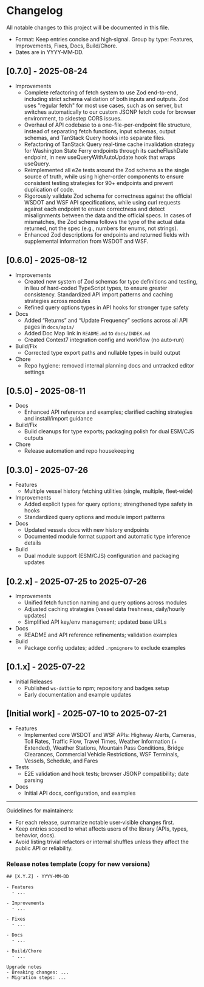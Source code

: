 # Changelog

All notable changes to this project will be documented in this file.

- Format: Keep entries concise and high‑signal. Group by type: Features, Improvements, Fixes, Docs, Build/Chore.
- Dates are in YYYY‑MM‑DD.

## [0.7.0] - 2025-08-24

- Improvements
  - Complete refactoring of fetch system to use Zod end-to-end, including strict schema validation of both inputs and outputs. Zod uses "regular fetch" for most use cases, such as on server, but switches automatically to our custom JSONP fetch code for browser environment, to sidestep CORS issues.
  - Overhaul of API codebase to a one-file-per-endpoint file structure, instead of separating fetch functions, input schemas, output schemas, and TanStack Query hooks into separate files.
  - Refactoring of TanStack Query real-time cache invalidation strategy for Washington State Ferry endpoints through its cacheFlushDate endpoint, in new useQueryWithAutoUpdate hook that wraps useQuery.
  - Reimplemented all e2e tests around the Zod schema as the single source of truth, while using higher-order components to ensure consistent testing strategies for 90+ endpoints and prevent duplication of code.
  - Rigorously validate Zod schema for correctness against the official WSDOT and WSF API specifications, while using curl requests against each endpoint to ensure correctness and detect misalignments between the data and the official specs. In cases of mismatches, the Zod schema follows the type of the actual data returned, not the spec (e.g., numbers for enums, not strings).
  - Enhanced Zod descriptions for endpoints and returned fields with supplemental information from WSDOT and WSF.

## [0.6.0] - 2025-08-12

- Improvements
  - Created new system of Zod schemas for type definitions and testing, in lieu of hard-coded TypeScript types, to ensure greater consistency.
  Standardized API import patterns and caching strategies across modules
  - Refined query options types in API hooks for stronger type safety
- Docs
  - Added “Returns” and “Update Frequency” sections across all API pages in `docs/apis/`
  - Added Doc Map link in `README.md` to `docs/INDEX.md`
  - Created Context7 integration config and workflow (no auto‑run)
- Build/Fix
  - Corrected type export paths and nullable types in build output
- Chore
  - Repo hygiene: removed internal planning docs and untracked editor settings

## [0.5.0] - 2025-08-11

- Docs
  - Enhanced API reference and examples; clarified caching strategies and install/import guidance
- Build/Fix
  - Build cleanups for type exports; packaging polish for dual ESM/CJS outputs
- Chore
  - Release automation and repo housekeeping

## [0.3.0] - 2025-07-26

- Features
  - Multiple vessel history fetching utilities (single, multiple, fleet‑wide)
- Improvements
  - Added explicit types for query options; strengthened type safety in hooks
  - Standardized query options and module import patterns
- Docs
  - Updated vessels docs with new history endpoints
  - Documented module format support and automatic type inference details
- Build
  - Dual module support (ESM/CJS) configuration and packaging updates

## [0.2.x] - 2025-07-25 to 2025-07-26

- Improvements
  - Unified fetch function naming and query options across modules
  - Adjusted caching strategies (vessel data freshness, daily/hourly updates)
  - Simplified API key/env management; updated base URLs
- Docs
  - README and API reference refinements; validation examples
- Build
  - Package config updates; added `.npmignore` to exclude examples

## [0.1.x] - 2025-07-22

- Initial Releases
  - Published `ws-dottie` to npm; repository and badges setup
  - Early documentation and example updates

## [Initial work] - 2025-07-10 to 2025-07-21

- Features
  - Implemented core WSDOT and WSF APIs: Highway Alerts, Cameras, Toll Rates, Traffic Flow, Travel Times, Weather Information (+ Extended), Weather Stations, Mountain Pass Conditions, Bridge Clearances, Commercial Vehicle Restrictions, WSF Terminals, Vessels, Schedule, and Fares
- Tests
  - E2E validation and hook tests; browser JSONP compatibility; date parsing
- Docs
  - Initial API docs, configuration, and examples

---

Guidelines for maintainers:
- For each release, summarize notable user‑visible changes first.
- Keep entries scoped to what affects users of the library (APIs, types, behavior, docs).
- Avoid listing trivial refactors or internal shuffles unless they affect the public API or reliability.

### Release notes template (copy for new versions)

```
## [X.Y.Z] - YYYY-MM-DD

- Features
  - ...

- Improvements
  - ...

- Fixes
  - ...

- Docs
  - ...

- Build/Chore
  - ...

Upgrade notes
- Breaking changes: ...
- Migration steps: ...
```
